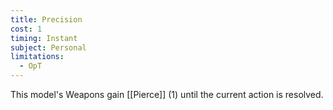 ```yaml
---
title: Precision
cost: 1
timing: Instant
subject: Personal
limitations:
  - OpT
---
```

This model's Weapons gain [[Pierce]] (1) until the current action is resolved.